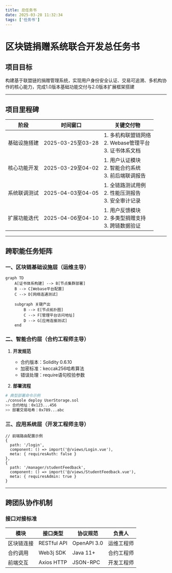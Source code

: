 ```yaml
---
title: 总任务书
date: 2025-03-28 11:32:34
tags: ['任务书']
---
```

# 区块链捐赠系统联合开发总任务书

## 项目目标
构建基于联盟链的捐赠管理系统，实现用户身份安全认证、交易可追溯、多机构协作的核心能力，完成1.0版本基础功能交付与2.0版本扩展框架搭建

---

## 项目里程碑
| 阶段 | 时间窗口 | 关键交付物 |
|------|----------|------------|
| 基础设施搭建 | 2025-03-25至03-28 | 1. 多机构联盟链网络<br>2. Webase管理平台<br>3. 证书体系文档 |
| 核心功能开发 | 2025-03-29至04-02 | 1. 用户认证模块<br>2. 智能合约系统<br>3. 前后端联调报告 |
| 系统联调测试 | 2025-04-03至04-05 | 1. 全链路测试用例<br>2. 性能压测报告<br>3. 安全审计记录 |
| 扩展功能迭代 | 2025-04-06至04-10 | 1. 用户反馈模块<br>2. 多类型捐赠支持<br>3. 跨链数据验证 |

---

## 跨职能任务矩阵

### 一、区块链基础设施层（运维主导）
```mermaid
graph TD
    A[证书体系构建] --> B[节点集群部署]
    B --> C[Webase平台配置]
    C --> D[网络连通测试]
    
    subgraph 关键产出
        B --> E[节点拓扑图]
        C --> F[管理平台访问地址]
        D --> G[应用连接测试]
    end
```

### 二、智能合约层（合约工程师主导）
1. **开发规范**
   - 合约版本：Solidity 0.6.10
   - 加密标准：keccak256哈希算法
   - 错误处理：require语句校验参数

2. **部署流程**
```bash
# 典型部署命令示例
./console deploy UserStorage.sol
>> 合约地址：0x123...456
>> 部署交易哈希：0x789...abc
```

### 三、应用系统层（开发工程师主导）
```vue
// 前端路由配置示例
{
  path: '/login',
  component: () => import('@/views/Login.vue'),
  meta: { requiresAuth: false }
},
{
  path: '/manager/studentFeedback',
  component: () => import('@/views/StudentFeedback.vue'),
  meta: { requiresAdmin: true }
}
```

---

## 跨团队协作机制

### 接口对接标准
| 模块 | 接口类型 | 协议规范 | 负责人 |
|------|----------|----------|--------|
| 区块链连接 | RESTful API | OpenAPI 3.0 | 运维工程师 |
| 合约调用 | Web3j SDK | Java 11+ | 合约工程师 |
| 前端交互 | Axios HTTP | JSON-RPC | 开发工程师 |